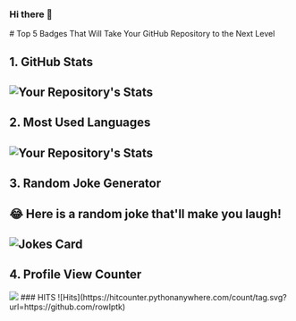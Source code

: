 ### Hi there 👋

<!--
**Rowlptk/Rowlptk** is a ✨ _special_ ✨ repository because its `README.md` (this file) appears on your GitHub profile.

Here are some ideas to get you started:

- 🔭 I’m currently working on ...
- 🌱 I’m currently learning ...
- 👯 I’m looking to collaborate on ...
- 🤔 I’m looking for help with ...
- 💬 Ask me about ...
- 📫 How to reach me: ...
- 😄 Pronouns: ...
- ⚡ Fun fact: ...
--># Top 5 Badges That Will Take Your GitHub Repository to the Next Level
## 1. GitHub Stats
![Your Repository's Stats](https://github-readme-stats.vercel.app/api?username=rowlptk&show_icons=true)
--------------------------------------------------------------------
## 2. Most Used Languages
![Your Repository's Stats](https://github-readme-stats.vercel.app/api/top-langs/?username=rowlptk&theme=blue-green)
--------------------------------------------------------------------
## 3. Random Joke Generator
## 😂 Here is a random joke that'll make you laugh!
![Jokes Card](https://readme-jokes.vercel.app/api)
--------------------------------------------------------------------
## 4. Profile View Counter
<img src="https://komarev.com/ghpvc/?username=rowlptk"/>
### HITS
![Hits](https://hitcounter.pythonanywhere.com/count/tag.svg?url=https://github.com/rowlptk)                 

